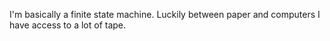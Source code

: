 I'm basically a finite state machine. Luckily between paper and computers I have access to a lot of tape.

